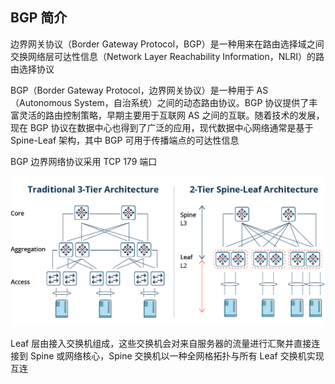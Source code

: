 ## BGP 简介

边界网关协议（Border Gateway Protocol，BGP）是一种用来在路由选择域之间交换网络层可达性信息（Network Layer Reachability Information，NLRI）的路由选择协议

BGP（Border Gateway Protocol，边界网关协议）是一种用于 AS（Autonomous System，自治系统）之间的动态路由协议。BGP 协议提供了丰富灵活的路由控制策略，早期主要用于互联网 AS 之间的互联。随着技术的发展，现在 BGP 协议在数据中心也得到了广泛的应用，现代数据中心网络通常是基于 Spine-Leaf 架构，其中 BGP 可用于传播端点的可达性信息

BGP 边界网络协议采用 TCP 179 端口

![img](./.assets/边界网关BGP协议/vvsibFWkwqHrG3ffYxKKwgwq4w6c4E2W4B9sf5Ir0eUblGspjOL2NXkcVEIJFudUns9TR1eQ8lMRGJ5DWnAeTwg.png)

Leaf 层由接入交换机组成，这些交换机会对来自服务器的流量进行汇聚并直接连接到 Spine 或网络核心，Spine 交换机以一种全网格拓扑与所有 Leaf 交换机实现互连
